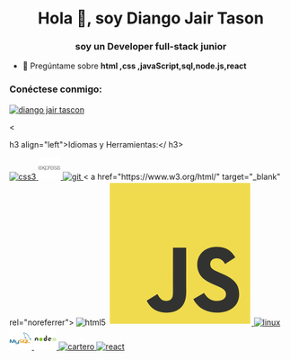 <h1 align="center">Hola 👋, soy Diango Jair Tason</h1>
<h3 align="center">soy un Developer full-stack junior</h3>

- 💬 Pregúntame sobre **html ,css ,javaScript,sql,node.js,react**

<h3 align="left">Conéctese conmigo:</h3>
<p align="left">
<a href="https://linkedin.com/in /diango jair tascon" target="blank"><img align="center" src="https://raw.githubusercontent.com/rahuldkjain/github-profile-readme-generator/master/src/images/icons/Social /linked-in-alt.svg" alt="diango jair tascon" height="30" width="40" /></a> </p>
<

h3 align="left">Idiomas y Herramientas:</ h3>
<p align="left"> <a href="https://www.w3schools.com/css/" target="_blank" rel="noreferrer"> <img src="https://raw.githubusercontent. com/devicons/devicon/master/icons/css3/css3-original-wordmark.svg" alt="css3" width="40" height="40"/> </a> <a href="https:// expressjs.com" target="_blank" rel="noreferrer"> <img src="https://raw.githubusercontent.com/devicons/devicon/master/icons/express/express-original-wordmark.svg" alt= "express" width="40" height="40"/> </a> <a href="https://git-scm.com/" target="_blank" rel="noreferrer"> <img src="https://www.vectorlogo.zone/logos/git-scm/git-scm-icon.svg" alt="git" width="40" height="40"/> </a> < a href="https://www.w3.org/html/" target="_blank" rel="noreferrer"> <img src="https://raw.githubusercontent.com/devicons/devicon/master/icons /html5/html5-original-wordmark.svg" alt="html5" width="40" height="40"/> </a> <a href="https://developer.mozilla.org/en-US /docs/Web/JavaScript" target="_blank" rel="noreferrer"> <img src="https://raw.githubusercontent.com/devicons/devicon/master/icons/javascript/javascript-original.svg" alt ="javascript" ancho="40" altura="40"/> </a> <a href="https://www.linux.org/" target="_blank" rel="noreferrer"> <img src="https://raw.githubusercontent.com/ devicons/devicon/master/icons/linux/linux-original.svg" alt="linux" width="40" height="40"/> </a> <a href="https://www.mysql. com/" target="_blank" rel="noreferrer"> <img src="https://raw.githubusercontent.com/devicons/devicon/master/icons/mysql/mysql-original-wordmark.svg" alt=" mysql" width="40" height="40"/> </a> <a href="https://nodejs.org" target="_blank" rel="noreferrer"> <img src="https://raw.githubusercontent.com/devicons/devicon/master/icons/nodejs/nodejs-original-wordmark.svg" alt="nodejs" width="40" height="40"/> </a> <a href ="https://postman.com" target="_blank" rel="noreferrer"> <img src="https://www.vectorlogo.zone/logos/getpostman/getpostman-icon.svg" alt="cartero " width="40" height="40"/> </a> <a href="https://reactjs.org/" target="_blank" rel="noreferrer"> <img src="https:/ /raw.githubusercontent.com/devicons/devicon/master/icons/react/react-original-wordmark.svg" alt="react" width="40" height="40"/> </a> </p>

